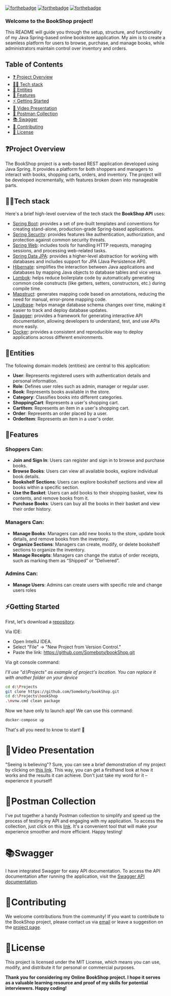 [![forthebadge](https://forthebadge.com/images/badges/made-with-java.svg)](http://forthebadge.com)
[![forthebadge](https://forthebadge.com/images/badges/powered-by-responsibility.svg)](https://forthebadge.com)
[![forthebadge](https://forthebadge.com/images/badges/docker-container.svg)](https://forthebadge.com)

<h3>Welcome to the BookShop project!</h3> This README will guide you through the setup, structure, and functionality of my Java Spring-based online bookstore application. My aim is to create a seamless platform for users to browse, purchase, and manage books, while administrators maintain control over inventory and orders.


## Table of Contents
* [❓ Project Overview <a name="project-overview"></a>](#project-overview-a-nameproject-overviewa)
* [👨‍💻 Tech stack](#tech-stack)
* [📝 Entities <a name="entities"></a>](#entities-a-nameentitiesa)
* [🔧 Features <a name="features"></a>](#features-a-namefeaturesa)
* [⚡️ Getting Started <a name="getting-started"></a>](#getting-started-a-namegetting-starteda)
* [🎥 Video Presentation <a name="presentation"></a>](#video-presentation)
* [📮 Postman Collection <a name="postman"></a>](#postman-collection)
* [📚 Swagger <a name="swagger"></a>](#swagger-a-nameswaggera)
* [🔨 Contributing <a name="contributing"></a>](#contributing-a-namecontributinga)
* [💼 License <a name="license"></a>](#license-a-namelicensea)

## ❓Project Overview <a name="project-overview"></a>

The BookShop project is a web-based REST application developed using Java Spring. It provides a platform for both shoppers and managers to interact with books, shopping carts, orders, and inventory. The project will be developed incrementally, with features broken down into manageable parts.

## 👨‍💻Tech stack

Here's a brief high-level overview of the tech stack the **BookShop API** uses:

- [Spring Boot](https://spring.io/projects/spring-boot): provides a set of pre-built templates and conventions for creating stand-alone, production-grade Spring-based applications.
- [Spring Security](https://docs.spring.io/spring-security/reference/index.html): provides features like authentication, authorization, and protection against common security threats.
- [Spring Web](https://spring.io/projects/spring-ws#overview): includes tools for handling HTTP requests, managing sessions, and processing web-related tasks.
- [Spring Data JPA](https://docs.spring.io/spring-data/jpa/docs/current/reference/html/): provides a higher-level abstraction for working with databases and includes support for JPA (Java Persistence API).
- [Hibernate](https://hibernate.org/): simplifies the interaction between Java applications and databases by mapping Java objects to database tables and vice versa.
- [Lombok](https://projectlombok.org/): helps reduce boilerplate code by automatically generating common code constructs (like getters, setters, constructors, etc.) during compile time.
- [Mapstruct](https://mapstruct.org/): generates mapping code based on annotations, reducing the need for manual, error-prone mapping code.
- [Liquibase](https://www.liquibase.org/): helps manage database schema changes over time, making it easier to track and deploy database updates.
- [Swagger](https://swagger.io/): provides a framework for generating interactive API documentation, allowing developers to understand, test, and use APIs more easily.
- [Docker](https://www.docker.com/): provides a consistent and reproducible way to deploy applications across different environments.

## 📝Entities <a name="entities"></a>

The following domain models (entities) are central to this application:

- **User**: Represents registered users with authentication details and personal information.
- **Role**: Defines user roles such as admin, manager or regular user.
- **Book**: Represents books available in the store.
- **Category**: Classifies books into different categories.
- **ShoppingCart**: Represents a user's shopping cart.
- **CartItem**: Represents an item in a user's shopping cart.
- **Order**: Represents an order placed by a user.
- **OrderItem**: Represents an item in a user's order.

##  🔧Features <a name="features"></a>
### Shoppers Can:

- **Join and Sign In**: Users can register and sign in to browse and purchase books.
- **Browse Books**: Users can view all available books, explore individual book details.
- **Bookshelf Sections**: Users can explore bookshelf sections and view all books within a specific section.
- **Use the Basket**: Users can add books to their shopping basket, view its contents, and remove books from it.
- **Purchase Books**: Users can buy all the books in their basket and view their order history.

### Managers Can:

- **Manage Books**: Managers can add new books to the store, update book details, and remove books from the inventory.
- **Organize Sections**: Managers can create, modify, or delete bookshelf sections to organize the inventory.
- **Manage Receipts**: Managers can change the status of order receipts, such as marking them as “Shipped” or “Delivered”.

### Admins Can:
- **Manage Users**: Admins can create users with specific role and change users roles

## ⚡️Getting Started <a name="getting-started"></a>

First, let's download a [repository](https://github.com/Someboty/bookShop).

Via IDE:
- Open IntelliJ IDEA.
- Select "File" -> "New Project from Version Control."
- Paste the link: https://github.com/Someboty/bookShop.git

Via git console command:

*I'll use "d:\Projects" as example of project's location. You can replace it with another folder on your device*

```bash
cd d:\Projects
git clone https://github.com/Someboty/bookShop.git
cd d:\Projects\bookShop
.\mvnw.cmd clean package
```
Now we have only to launch app! We can use this command:

```bash
docker-compose up
```
That's all you need to know to start! 🎉

# 🎥Video Presentation

"Seeing is believing"? Sure, you can see a brief demonstration of my project by clicking on [this link](https://www.loom.com/share/b35ea76355f54be680dbcad82d3f6360). This way, you can get a firsthand look at how it works and the results it can achieve. Don't just take my word for it – experience it yourself!

# 📮Postman Collection

I've put together a handy Postman collection to simplify and speed up the process of testing my API and engaging with my application. To access the collection, just click on this [link](https://github.com/Someboty/bookShop/blob/master/src/main/resources/book_app.postman_collection.json). It's a convenient tool that will make your experience smoother and more efficient. Happy testing!

# 📚Swagger <a name="swagger"></a>

I have integrated Swagger for easy API documentation. To access the API documentation after running the application, visit the [Swagger API documentation](http://localhost:8080/swagger-ui.html).

# 🔨Contributing <a name="contributing"></a>

We welcome contributions from the community! If you want to contribute to the BookShop project, please contact us via [email](mailto:vladyslavihnatiuk@gmail.com) or leave a suggestion on the [project page](https://github.com/Someboty/bookShop). 

# 💼License <a name="license"></a>

This project is licensed under the MIT License, which means you can use, modify, and distribute it for personal or commercial purposes.

**Thank you for considering my Online BookShop project. I hope it serves as a valuable learning resource and proof of my skills for potential interviewers. Happy coding!**
